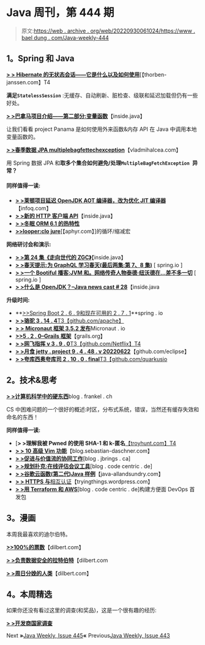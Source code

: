 # Java 周刊，第 444 期

> 原文:[https://web . archive . org/web/20220930061024/https://www . bael dung . com/Java-weekly-444](https://web.archive.org/web/20220930061024/https://www.baeldung.com/java-weekly-444)

## **1。Spring 和 Java**

[**> > Hibernate 的无状态会话——它是什么以及如何使用**](https://web.archive.org/web/20220810180229/https://thorben-janssen.com/hibernates-statelesssession/)[【thorben-janssen.com】T4

**满足`StatelessSession`** :无缓存、自动刷新、脏检查、级联和延迟加载但仍有一些好处。

[**> >巴拿马项目介绍——第二部分:变量函数**](https://web.archive.org/web/20220810180229/https://inside.java/2022/06/27/introduction-to-project-panama-part-2/)【inside.java】

让我们看看 project Panama 是如何使用外来函数&内存 API 在 Java 中调用本地变量函数的。

[**> >春季数据 JPA multiplebagfettechexception**](https://web.archive.org/web/20220810180229/https://vladmihalcea.com/spring-data-jpa-multiplebagfetchexception/)【vladmihalcea.com】

用 Spring 数据 JPA 和**取多个集合如何避免/处理`MultipleBagFetchException `异常？**

#### **同样值得一读:**

*   [**> >莱顿项目延迟 OpenJDK AOT 编译器，改为优化 JIT 编译器**](https://web.archive.org/web/20220810180229/https://www.infoq.com/news/2022/06/project-leyden-delays-aot)【infoq.com】
*   [**> >新的 HTTP 客户端 API**](https://web.archive.org/web/20220810180229/https://inside.java/2022/06/27/sip057/)【inside.java】
*   [**> >冬眠 ORM 6.1 的热特性**](https://web.archive.org/web/20220810180229/https://in.relation.to/2022/06/24/hibernate-orm-61-features/)
*   [**>>looper:clo jure**](https://web.archive.org/web/20220810180229/https://aphyr.com/posts/360-loopr-a-loop-reduction-macro-for-clojure)[【aphyr.com】]的循环/缩减宏

**网络研讨会和演示:**

*   [**> >第 24 集《走向世代的 ZGC》**](https://web.archive.org/web/20220810180229/https://inside.java/2022/06/29/podcast-024/)【inside.java】
*   [**> >春天提示:为 GraphQL 学习春天(最后两集:第 7、8 集)**](https://web.archive.org/web/20220810180229/https://spring.io/blog/2022/06/23/spring-tips-learn-spring-for-graphql-the-last-two-episodes-parts-7-and-8) [ spring.io ]
*   [**> >一个 Bootiful 播客:JVM 和。网络传奇人物泰德·纽沃德在…差不多一切**](https://web.archive.org/web/20220810180229/https://spring.io/blog/2022/06/23/a-bootiful-podcast-jvm-and-net-legend-ted-neward-on-just-about-everything) [ spring.io ]
*   [**> >什么是 OpenJDK？–Java news cast # 28**](https://web.archive.org/web/20220810180229/https://inside.java/2022/06/30/insidejava-newscast-028/)【inside.java

**升级时间:**

*   **[>>Spring Boot 2 . 6 . 9](https://web.archive.org/web/20220810180229/https://spring.io/blog/2022/06/23/spring-boot-2-6-9-available-now)[和现在可用的 2 . 7 . 1](https://web.archive.org/web/20220810180229/https://spring.io/blog/2022/06/23/spring-boot-2-7-1-available-now)**spring . io
*   [**> >骆驼 3 . 14 . 4**T3【github.com/apache】](https://web.archive.org/web/20220810180229/https://github.com/apache/camel/releases/tag/camel-3.14.4)
*   [**> > Micronaut 框架 3.5.2 发布**](https://web.archive.org/web/20220810180229/https://micronaut.io/2022/06/21/micronaut-framework-3-5-2-released/)Micronaut . io
*   [**>>5 . 2 . 0–Grails 框架**](https://web.archive.org/web/20220810180229/https://docs.grails.org/latest/guide/introduction.html)【grails.org】
*   [**> >网飞指挥 v 3 . 9 . 0**T3【github.com/Netflix】T4](https://web.archive.org/web/20220810180229/https://github.com/Netflix/conductor/releases)
*   [**> >月食 jetty . project 9 . 4 . 48 . v 20220622**](https://web.archive.org/web/20220810180229/https://github.com/eclipse/jetty.project/releases)【github.com/eclipse】
*   [**> >夸库西奥夸库司 2 . 10 . 0 . final**T3【github.com/quarkusio](https://web.archive.org/web/20220810180229/https://github.com/quarkusio/quarkus/releases)

## **2。技术&思考**

[**> >计算机科学中的硬东西**](https://web.archive.org/web/20220810180229/https://blog.frankel.ch/hard-things-computer-science/)blog . frankel . ch

CS 中困难问题的一个很好的概述:时区，分布式系统，错误，当然还有缓存失效和命名的东西！

**同样值得一读:**

*   [**> >理解我被 Pwned 的使用 SHA-1 和 k-匿名**[【troyhunt.com】T4](https://web.archive.org/web/20220810180229/https://www.troyhunt.com/understanding-have-i-been-pwneds-use-of-sha-1-and-k-anonymity/)
*   [**> > 10 高级 Vim 功能**](https://web.archive.org/web/20220810180229/https://blog.sebastian-daschner.com/entries/vim-10-advanced-features)【blog.sebastian-daschner.com】
*   [**> >促进与价值流的协同工作**](https://web.archive.org/web/20220810180229/https://blog.jbrains.ca/permalink/promote-working-together-with-value-streams)[blog . jbrings . ca]
*   [**> >规划扑克:在线评估会议工具**](https://web.archive.org/web/20220810180229/https://blog.codecentric.de/en/2022/06/planning-poker-tools-online-estimation-sessions/)[blog . code centric . de]
*   [**> >谷歌云函数(第二代)Java 样例**](https://web.archive.org/web/20220810180229/http://www.java-allandsundry.com/2022/06/google-cloud-functions-2nd-gen-java.html)【java-allandsundry.com】
*   [**> > HTTPS 与**相互认证](https://web.archive.org/web/20220810180229/https://tryingthings.wordpress.com/2022/06/24/https-with-mutual-authentication/)【tryingthings.wordpress.com】
*   [**> >用 Terraform 和 AWS**](https://web.archive.org/web/20220810180229/https://blog.codecentric.de/en/2022/06/building-an-instant-noodles-devops-starter-pack-terraform-aws/)[blog . code centric . de]构建方便面 DevOps 首发包

## **3。漫画**

本周我最喜欢的迪尔伯特。

[**>>100%的票数**](https://web.archive.org/web/20220810180229/https://dilbert.com/strip/2022-06-30)【dilbert.com】

[**> >负责数据安全的拉特伯特**](https://web.archive.org/web/20220810180229/https://dilbert.com/strip/2022-06-28)【dilbert.com

[**> >周日分娩的人类**](https://web.archive.org/web/20220810180229/https://dilbert.com/strip/2022-06-26)【dilbert.com】

## **4。本周精选**

如果你还没有看过这里的调查(和奖品)，这是一个很有趣的经历:

**[> >开发商国家调查](https://web.archive.org/web/20220810180229/https://developereconomics.net/?member_id=baeldung&utm_medium=javaweekly)**

Next **»**[Java Weekly, Issue 445](/web/20220810180229/https://www.baeldung.com/java-weekly-445)**«** Previous[Java Weekly, Issue 443](/web/20220810180229/https://www.baeldung.com/java-weekly-443)